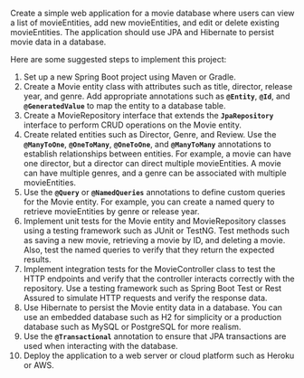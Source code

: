 Create a simple web application for a movie database where users can view a list of movieEntities, add new movieEntities, and edit or delete existing movieEntities. The application should use JPA and Hibernate to persist movie data in a database.

Here are some suggested steps to implement this project:

1. Set up a new Spring Boot project using Maven or Gradle.
2. Create a Movie entity class with attributes such as title, director, release year, and genre. Add appropriate annotations such as **`@Entity`**, **`@Id`**, and **`@GeneratedValue`** to map the entity to a database table.
3. Create a MovieRepository interface that extends the **`JpaRepository`** interface to perform CRUD operations on the Movie entity.
4. Create related entities such as Director, Genre, and Review. Use the **`@ManyToOne`**, **`@OneToMany`**, **`@OneToOne`**, and **`@ManyToMany`** annotations to establish relationships between entities. For example, a movie can have one director, but a director can direct multiple movieEntities. A movie can have multiple genres, and a genre can be associated with multiple movieEntities.
5. Use the **`@Query`** or **`@NamedQueries`** annotations to define custom queries for the Movie entity. For example, you can create a named query to retrieve movieEntities by genre or release year.
6. Implement unit tests for the Movie entity and MovieRepository classes using a testing framework such as JUnit or TestNG. Test methods such as saving a new movie, retrieving a movie by ID, and deleting a movie. Also, test the named queries to verify that they return the expected results.
7. Implement integration tests for the MovieController class to test the HTTP endpoints and verify that the controller interacts correctly with the repository. Use a testing framework such as Spring Boot Test or Rest Assured to simulate HTTP requests and verify the response data.
8. Use Hibernate to persist the Movie entity data in a database. You can use an embedded database such as H2 for simplicity or a production database such as MySQL or PostgreSQL for more realism.
9. Use the **`@Transactional`** annotation to ensure that JPA transactions are used when interacting with the database.
10. Deploy the application to a web server or cloud platform such as Heroku or AWS.